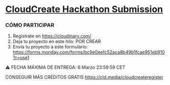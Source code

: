 # [CloudCreate Hackathon Submission](https://forms.monday.com/forms/bc9e0eefc52aca8b49b1fcae951eb910?r=use1)

### CÓMO PARTICIPAR
1. Regístrate en https://cloudinary.com/
2. Deja tu proyecto en este hilo: POR CREAR
3. Envía tu proyecto a este formulario: https://forms.monday.com/forms/bc9e0eefc52aca8b49b1fcae951eb910?r=use1

⚠️ FECHA MÁXIMA DE ENTREGA: 6 Marzo 23:59:59 CET

CONSEGUIR MÁS CRÉDITOS GRATIS 
https://cld.media/cloudcreateregister
